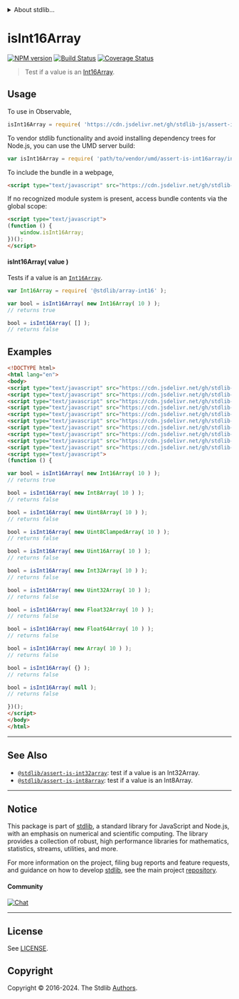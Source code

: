 <!--

@license Apache-2.0

Copyright (c) 2018 The Stdlib Authors.

Licensed under the Apache License, Version 2.0 (the "License");
you may not use this file except in compliance with the License.
You may obtain a copy of the License at

   http://www.apache.org/licenses/LICENSE-2.0

Unless required by applicable law or agreed to in writing, software
distributed under the License is distributed on an "AS IS" BASIS,
WITHOUT WARRANTIES OR CONDITIONS OF ANY KIND, either express or implied.
See the License for the specific language governing permissions and
limitations under the License.

-->


<details>
  <summary>
    About stdlib...
  </summary>
  <p>We believe in a future in which the web is a preferred environment for numerical computation. To help realize this future, we've built stdlib. stdlib is a standard library, with an emphasis on numerical and scientific computation, written in JavaScript (and C) for execution in browsers and in Node.js.</p>
  <p>The library is fully decomposable, being architected in such a way that you can swap out and mix and match APIs and functionality to cater to your exact preferences and use cases.</p>
  <p>When you use stdlib, you can be absolutely certain that you are using the most thorough, rigorous, well-written, studied, documented, tested, measured, and high-quality code out there.</p>
  <p>To join us in bringing numerical computing to the web, get started by checking us out on <a href="https://github.com/stdlib-js/stdlib">GitHub</a>, and please consider <a href="https://opencollective.com/stdlib">financially supporting stdlib</a>. We greatly appreciate your continued support!</p>
</details>

# isInt16Array

[![NPM version][npm-image]][npm-url] [![Build Status][test-image]][test-url] [![Coverage Status][coverage-image]][coverage-url] <!-- [![dependencies][dependencies-image]][dependencies-url] -->

> Test if a value is an [Int16Array][mdn-int16array].



<section class="usage">

## Usage

To use in Observable,

```javascript
isInt16Array = require( 'https://cdn.jsdelivr.net/gh/stdlib-js/assert-is-int16array@umd/browser.js' )
```

To vendor stdlib functionality and avoid installing dependency trees for Node.js, you can use the UMD server build:

```javascript
var isInt16Array = require( 'path/to/vendor/umd/assert-is-int16array/index.js' )
```

To include the bundle in a webpage,

```html
<script type="text/javascript" src="https://cdn.jsdelivr.net/gh/stdlib-js/assert-is-int16array@umd/browser.js"></script>
```

If no recognized module system is present, access bundle contents via the global scope:

```html
<script type="text/javascript">
(function () {
    window.isInt16Array;
})();
</script>
```

#### isInt16Array( value )

Tests if a value is an [`Int16Array`][mdn-int16array].

```javascript
var Int16Array = require( '@stdlib/array-int16' );

var bool = isInt16Array( new Int16Array( 10 ) );
// returns true

bool = isInt16Array( [] );
// returns false
```

</section>

<!-- /.usage -->

<section class="examples">

## Examples

<!-- eslint no-undef: "error" -->

```html
<!DOCTYPE html>
<html lang="en">
<body>
<script type="text/javascript" src="https://cdn.jsdelivr.net/gh/stdlib-js/array-int8@umd/browser.js"></script>
<script type="text/javascript" src="https://cdn.jsdelivr.net/gh/stdlib-js/array-uint8@umd/browser.js"></script>
<script type="text/javascript" src="https://cdn.jsdelivr.net/gh/stdlib-js/array-uint8c@umd/browser.js"></script>
<script type="text/javascript" src="https://cdn.jsdelivr.net/gh/stdlib-js/array-int16@umd/browser.js"></script>
<script type="text/javascript" src="https://cdn.jsdelivr.net/gh/stdlib-js/array-uint16@umd/browser.js"></script>
<script type="text/javascript" src="https://cdn.jsdelivr.net/gh/stdlib-js/array-int32@umd/browser.js"></script>
<script type="text/javascript" src="https://cdn.jsdelivr.net/gh/stdlib-js/array-uint32@umd/browser.js"></script>
<script type="text/javascript" src="https://cdn.jsdelivr.net/gh/stdlib-js/array-float32@umd/browser.js"></script>
<script type="text/javascript" src="https://cdn.jsdelivr.net/gh/stdlib-js/array-float64@umd/browser.js"></script>
<script type="text/javascript" src="https://cdn.jsdelivr.net/gh/stdlib-js/assert-is-int16array@umd/browser.js"></script>
<script type="text/javascript">
(function () {

var bool = isInt16Array( new Int16Array( 10 ) );
// returns true

bool = isInt16Array( new Int8Array( 10 ) );
// returns false

bool = isInt16Array( new Uint8Array( 10 ) );
// returns false

bool = isInt16Array( new Uint8ClampedArray( 10 ) );
// returns false

bool = isInt16Array( new Uint16Array( 10 ) );
// returns false

bool = isInt16Array( new Int32Array( 10 ) );
// returns false

bool = isInt16Array( new Uint32Array( 10 ) );
// returns false

bool = isInt16Array( new Float32Array( 10 ) );
// returns false

bool = isInt16Array( new Float64Array( 10 ) );
// returns false

bool = isInt16Array( new Array( 10 ) );
// returns false

bool = isInt16Array( {} );
// returns false

bool = isInt16Array( null );
// returns false

})();
</script>
</body>
</html>
```

</section>

<!-- /.examples -->

<!-- Section for related `stdlib` packages. Do not manually edit this section, as it is automatically populated. -->

<section class="related">

* * *

## See Also

-   <span class="package-name">[`@stdlib/assert-is-int32array`][@stdlib/assert/is-int32array]</span><span class="delimiter">: </span><span class="description">test if a value is an Int32Array.</span>
-   <span class="package-name">[`@stdlib/assert-is-int8array`][@stdlib/assert/is-int8array]</span><span class="delimiter">: </span><span class="description">test if a value is an Int8Array.</span>

</section>

<!-- /.related -->

<!-- Section for all links. Make sure to keep an empty line after the `section` element and another before the `/section` close. -->


<section class="main-repo" >

* * *

## Notice

This package is part of [stdlib][stdlib], a standard library for JavaScript and Node.js, with an emphasis on numerical and scientific computing. The library provides a collection of robust, high performance libraries for mathematics, statistics, streams, utilities, and more.

For more information on the project, filing bug reports and feature requests, and guidance on how to develop [stdlib][stdlib], see the main project [repository][stdlib].

#### Community

[![Chat][chat-image]][chat-url]

---

## License

See [LICENSE][stdlib-license].


## Copyright

Copyright &copy; 2016-2024. The Stdlib [Authors][stdlib-authors].

</section>

<!-- /.stdlib -->

<!-- Section for all links. Make sure to keep an empty line after the `section` element and another before the `/section` close. -->

<section class="links">

[npm-image]: http://img.shields.io/npm/v/@stdlib/assert-is-int16array.svg
[npm-url]: https://npmjs.org/package/@stdlib/assert-is-int16array

[test-image]: https://github.com/stdlib-js/assert-is-int16array/actions/workflows/test.yml/badge.svg?branch=main
[test-url]: https://github.com/stdlib-js/assert-is-int16array/actions/workflows/test.yml?query=branch:main

[coverage-image]: https://img.shields.io/codecov/c/github/stdlib-js/assert-is-int16array/main.svg
[coverage-url]: https://codecov.io/github/stdlib-js/assert-is-int16array?branch=main

<!--

[dependencies-image]: https://img.shields.io/david/stdlib-js/assert-is-int16array.svg
[dependencies-url]: https://david-dm.org/stdlib-js/assert-is-int16array/main

-->

[chat-image]: https://img.shields.io/gitter/room/stdlib-js/stdlib.svg
[chat-url]: https://app.gitter.im/#/room/#stdlib-js_stdlib:gitter.im

[stdlib]: https://github.com/stdlib-js/stdlib

[stdlib-authors]: https://github.com/stdlib-js/stdlib/graphs/contributors

[umd]: https://github.com/umdjs/umd
[es-module]: https://developer.mozilla.org/en-US/docs/Web/JavaScript/Guide/Modules

[deno-url]: https://github.com/stdlib-js/assert-is-int16array/tree/deno
[deno-readme]: https://github.com/stdlib-js/assert-is-int16array/blob/deno/README.md
[umd-url]: https://github.com/stdlib-js/assert-is-int16array/tree/umd
[umd-readme]: https://github.com/stdlib-js/assert-is-int16array/blob/umd/README.md
[esm-url]: https://github.com/stdlib-js/assert-is-int16array/tree/esm
[esm-readme]: https://github.com/stdlib-js/assert-is-int16array/blob/esm/README.md
[branches-url]: https://github.com/stdlib-js/assert-is-int16array/blob/main/branches.md

[stdlib-license]: https://raw.githubusercontent.com/stdlib-js/assert-is-int16array/main/LICENSE

[mdn-int16array]: https://developer.mozilla.org/en-US/docs/Web/JavaScript/Reference/Global_Objects/Int16Array

<!-- <related-links> -->

[@stdlib/assert/is-int32array]: https://github.com/stdlib-js/assert-is-int32array/tree/umd

[@stdlib/assert/is-int8array]: https://github.com/stdlib-js/assert-is-int8array/tree/umd

<!-- </related-links> -->

</section>

<!-- /.links -->
